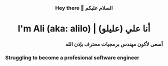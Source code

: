 <h3 align=center> Hey there 👋 السلام عليكم</h3>

<h1 align=center>I'm Ali (aka: alilo) | أنا علي (عليلو) </h1>
<h3 align=right>أسعى لأكون مهندس برمجيات محترف بإذن الله</h2>
<h3>Struggling to become a profesional software engineer</h2>
<!--   -->

<!--
**alilosoft/alilosoft** is a ✨ _special_ ✨ repository because its `README.md` (this file) appears on your GitHub profile.

Here are some ideas to get you started:

- 🔭 I’m currently working on ...
- 🌱 I’m currently learning ...
- 👯 I’m looking to collaborate on ...
- 🤔 I’m looking for help with ...
- 💬 Ask me about ...
- 📫 How to reach me: ...
- 😄 Pronouns: ...
- ⚡ Fun fact: ...
-->
